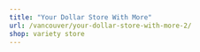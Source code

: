 ```yaml
---
title: "Your Dollar Store With More"
url: /vancouver/your-dollar-store-with-more-2/
shop: variety store
---
```

